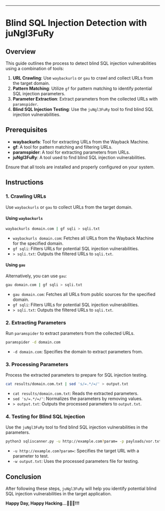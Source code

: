 
---

# Blind SQL Injection Detection with juNgl3FuRy

## Overview

This guide outlines the process to detect blind SQL injection vulnerabilities using a combination of tools:

1. **URL Crawling**: Use `waybackurls` or `gau` to crawl and collect URLs from the target domain.
2. **Pattern Matching**: Utilize `gf` for pattern matching to identify potential SQL injection parameters.
3. **Parameter Extraction**: Extract parameters from the collected URLs with `paramspider`.
4. **Blind SQL Injection Testing**: Use the `juNgl3FuRy` tool to find blind SQL injection vulnerabilities.

## Prerequisites

- **waybackurls**: Tool for extracting URLs from the Wayback Machine.
- **gf**: A tool for pattern matching and filtering URLs.
- **paramspider**: A tool for extracting parameters from URLs.
- **juNgl3FuRy**: A tool used to find blind SQL injection vulnerabilities.

Ensure that all tools are installed and properly configured on your system.

## Instructions

### 1. Crawling URLs

Use `waybackurls` or `gau` to collect URLs from the target domain.

#### Using `waybackurls`

```bash
waybackurls domain.com | gf sqli > sqli.txt
```

- `waybackurls domain.com`: Fetches all URLs from the Wayback Machine for the specified domain.
- `gf sqli`: Filters URLs for potential SQL injection vulnerabilities.
- `> sqli.txt`: Outputs the filtered URLs to `sqli.txt`.

#### Using `gau`

Alternatively, you can use `gau`:

```bash
gau domain.com | gf sqli > sqli.txt
```

- `gau domain.com`: Fetches all URLs from public sources for the specified domain.
- `gf sqli`: Filters URLs for potential SQL injection vulnerabilities.
- `> sqli.txt`: Outputs the filtered URLs to `sqli.txt`.

### 2. Extracting Parameters

Run `paramspider` to extract parameters from the collected URLs.

```bash
paramspider -d domain.com
```

- `-d domain.com`: Specifies the domain to extract parameters from.

### 3. Processing Parameters

Process the extracted parameters to prepare for SQL injection testing.

```bash
cat results/domain.com.txt | sed 's/=.*/=/' > output.txt
```

- `cat results/domain.com.txt`: Reads the extracted parameters.
- `sed 's/=.*/=/'`: Normalizes the parameters by removing values.
- `> output.txt`: Outputs the processed parameters to `output.txt`.

### 4. Testing for Blind SQL Injection

Use the `juNgl3FuRy` tool to find blind SQL injection vulnerabilities in the parameters.

```bash
python3 sqliscanner.py -u http://example.com?param= -p payloads/xor.txt 
```

- `-u http://example.com?param=`: Specifies the target URL with a parameter to test.
- `-w output.txt`: Uses the processed parameters file for testing.

## Conclusion

After following these steps, `juNgl3FuRy` will help you identify potential blind SQL injection vulnerabilities in the target application. 

**Happy Day, Happy Hacking...🌱🌱🌱!!!**


